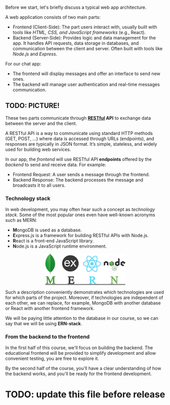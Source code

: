 Before we start, let's briefly discuss a typical web app architecture.

A web application consists of two main parts:
- Frontend (Client-Side): The part users interact with, usually built with tools like _HTML, CSS, and JavaScript frameworks_ (e.g., React).
- Backend (Server-Side): Provides logic and data management for the app. 
It handles API requests, data storage in databases, and communication between the client and server. Often built with tools like _Node.js_ and _Express_.

For our chat app:
- The frontend will display messages and offer an interface to send new ones.
- The backend will manage user authentication and real-time messages communication. 

## TODO: PICTURE!

These two parts communicate through **[RESTful](https://en.wikipedia.org/wiki/REST) API** to exchange data between the server and the client.

A RESTful API is a way to communicate using standard HTTP methods (GET, POST, ...) where data is accessed through URLs (endpoints), 
and responses are typically in JSON format. It’s simple, stateless, and widely used for building web services.

In our app, the _frontend_ will use RESTful API **endpoints** offered by the _backend_ to send and receive data. For example:
- Frontend Request: A user sends a message through the frontend.
- Backend Response: The backend processes the message and broadcasts it to all users.

### Technology stack
In web development, you may often hear such a concept as _technology stack_. Some of the most popular ones even have well-known acronyms such as MERN:
- **M**ongoDB is used as a database.
- **E**xpress.js is a framework for building RESTful APIs with Node.js.
- **R**eact is a front-end JavaScript library.
- **N**ode.js is a JavaScript runtime environment.

<div style="background-color: gray; text-align: center; width:50%; margin: 0 auto;">
<img src="images/mern.png">
</div>

Such a description conveniently demonstrates which technologies are used for which parts of the project.
Moreover, if technologies are independent of each other, we can replace, for example, MongoDB with another database or React with another frontend framework.

We will be paying little attention to the database in our course, so we can say that we will be using **ERN-stack**.

### From the backend to the frontend
In the first half of this course, we'll focus on building the backend. 
The educational frontend will be provided to simplify development and allow convenient testing, you are free to explore it. 

By the second half of the course, you’ll have a clear understanding of how the backend works, and you'll be ready for the frontend development.

# TODO: update this file before release

<style>
img {
  display: inline !important;
}
</style>
